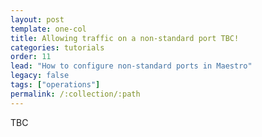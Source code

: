 ```yaml
---
layout: post
template: one-col
title: Allowing traffic on a non-standard port TBC!
categories: tutorials
order: 11
lead: "How to configure non-standard ports in Maestro"
legacy: false
tags: ["operations"]
permalink: /:collection/:path
---
```


TBC